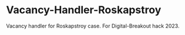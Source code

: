 # Vacancy-Handler-Roskapstroy
Vacancy handler for Roskapstroy case. For Digital-Breakout hack 2023.
